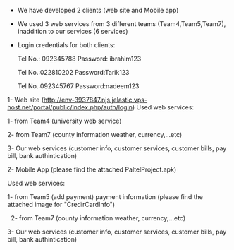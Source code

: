- We have developed 2 clients (web site and Mobile app)
- We used 3 web services from 3 different teams (Team4,Team5,Team7), inaddition to our services (6 services)

- Login credentials for both clients: 

  Tel No.: 092345788
  Password: ibrahim123

  Tel No.:022810202
  Password:Tarik123

  Tel No.:092345767
  Password:nadeem123

1- Web site (http://env-3937847.njs.jelastic.vps-host.net/portal/public/index.php/auth/login)
   Used web services:
   
   1- from Team4 (university web service)
   
   2- from Team7 (county information weather, currency,...etc)
   
   3- Our web services (customer info, customer services, customer bills, pay bill, bank authintication)
   
   
2- Mobile App (please find the attached PaltelProject.apk)

   Used web services:
   
   1- from Team5 (add payment)
      payment information (please find the attached image for "CredirCardInfo")
      
   2- from Team7 (county information weather, currency,...etc)
   
   3- Our web services (customer info, customer services, customer bills, pay bill, bank authintication)
   
